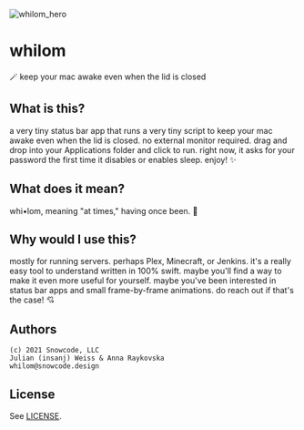 ![whilom_hero](https://user-images.githubusercontent.com/951011/110921325-6d258400-82ec-11eb-8f41-f8e83aa72c3e.png)

# whilom
🪄 keep your mac awake even when the lid is closed

## What is this?

a very tiny status bar app that runs a very tiny script to keep your mac awake even when the lid is closed. no external monitor required. drag and drop into your Applications folder and click to run. right now, it asks for your password the first time it disables or enables sleep. enjoy! ✨

## What does it mean?

whi•lom, meaning "at times," having once been. 💭

## Why would I use this?

mostly for running servers. perhaps Plex, Minecraft, or Jenkins. it's a really easy tool to understand written in 100% swift. maybe you'll find a way to make it even more useful for yourself. maybe you've been interested in status bar apps and small frame-by-frame animations. do reach out if that's the case! 💘


## Authors

```
(c) 2021 Snowcode, LLC
Julian (insanj) Weiss & Anna Raykovska
whilom@snowcode.design
```

## License

See [LICENSE](LICENSE).
